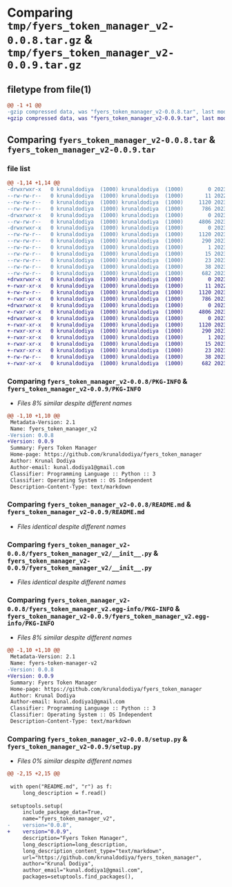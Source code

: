 # Comparing `tmp/fyers_token_manager_v2-0.0.8.tar.gz` & `tmp/fyers_token_manager_v2-0.0.9.tar.gz`

## filetype from file(1)

```diff
@@ -1 +1 @@
-gzip compressed data, was "fyers_token_manager_v2-0.0.8.tar", last modified: Sat May 13 04:04:11 2023, max compression
+gzip compressed data, was "fyers_token_manager_v2-0.0.9.tar", last modified: Fri May 19 04:25:28 2023, max compression
```

## Comparing `fyers_token_manager_v2-0.0.8.tar` & `fyers_token_manager_v2-0.0.9.tar`

### file list

```diff
@@ -1,14 +1,14 @@
-drwxrwxr-x   0 krunaldodiya  (1000) krunaldodiya  (1000)        0 2023-05-13 04:04:11.724230 fyers_token_manager_v2-0.0.8/
--rw-rw-r--   0 krunaldodiya  (1000) krunaldodiya  (1000)       11 2022-10-12 11:09:01.000000 fyers_token_manager_v2-0.0.8/LICENSE
--rw-rw-r--   0 krunaldodiya  (1000) krunaldodiya  (1000)     1120 2023-05-13 04:04:11.724230 fyers_token_manager_v2-0.0.8/PKG-INFO
--rw-rw-r--   0 krunaldodiya  (1000) krunaldodiya  (1000)      786 2023-05-10 05:26:39.000000 fyers_token_manager_v2-0.0.8/README.md
-drwxrwxr-x   0 krunaldodiya  (1000) krunaldodiya  (1000)        0 2023-05-13 04:04:11.724230 fyers_token_manager_v2-0.0.8/fyers_token_manager_v2/
--rw-rw-r--   0 krunaldodiya  (1000) krunaldodiya  (1000)     4806 2023-05-12 00:50:04.000000 fyers_token_manager_v2-0.0.8/fyers_token_manager_v2/__init__.py
-drwxrwxr-x   0 krunaldodiya  (1000) krunaldodiya  (1000)        0 2023-05-13 04:04:11.724230 fyers_token_manager_v2-0.0.8/fyers_token_manager_v2.egg-info/
--rw-rw-r--   0 krunaldodiya  (1000) krunaldodiya  (1000)     1120 2023-05-13 04:04:11.000000 fyers_token_manager_v2-0.0.8/fyers_token_manager_v2.egg-info/PKG-INFO
--rw-rw-r--   0 krunaldodiya  (1000) krunaldodiya  (1000)      290 2023-05-13 04:04:11.000000 fyers_token_manager_v2-0.0.8/fyers_token_manager_v2.egg-info/SOURCES.txt
--rw-rw-r--   0 krunaldodiya  (1000) krunaldodiya  (1000)        1 2023-05-13 04:04:11.000000 fyers_token_manager_v2-0.0.8/fyers_token_manager_v2.egg-info/dependency_links.txt
--rw-rw-r--   0 krunaldodiya  (1000) krunaldodiya  (1000)       15 2023-05-13 04:04:11.000000 fyers_token_manager_v2-0.0.8/fyers_token_manager_v2.egg-info/requires.txt
--rw-rw-r--   0 krunaldodiya  (1000) krunaldodiya  (1000)       23 2023-05-13 04:04:11.000000 fyers_token_manager_v2-0.0.8/fyers_token_manager_v2.egg-info/top_level.txt
--rw-rw-r--   0 krunaldodiya  (1000) krunaldodiya  (1000)       38 2023-05-13 04:04:11.724230 fyers_token_manager_v2-0.0.8/setup.cfg
--rw-rw-r--   0 krunaldodiya  (1000) krunaldodiya  (1000)      682 2023-05-12 00:58:49.000000 fyers_token_manager_v2-0.0.8/setup.py
+drwxrwxr-x   0 krunaldodiya  (1000) krunaldodiya  (1000)        0 2023-05-19 04:25:28.516276 fyers_token_manager_v2-0.0.9/
+-rwxr-xr-x   0 krunaldodiya  (1000) krunaldodiya  (1000)       11 2022-10-12 11:09:01.000000 fyers_token_manager_v2-0.0.9/LICENSE
+-rw-rw-r--   0 krunaldodiya  (1000) krunaldodiya  (1000)     1120 2023-05-19 04:25:28.516276 fyers_token_manager_v2-0.0.9/PKG-INFO
+-rwxr-xr-x   0 krunaldodiya  (1000) krunaldodiya  (1000)      786 2023-05-10 05:26:39.000000 fyers_token_manager_v2-0.0.9/README.md
+drwxrwxr-x   0 krunaldodiya  (1000) krunaldodiya  (1000)        0 2023-05-19 04:25:28.516276 fyers_token_manager_v2-0.0.9/fyers_token_manager_v2/
+-rwxr-xr-x   0 krunaldodiya  (1000) krunaldodiya  (1000)     4806 2023-05-12 00:50:04.000000 fyers_token_manager_v2-0.0.9/fyers_token_manager_v2/__init__.py
+drwxrwxr-x   0 krunaldodiya  (1000) krunaldodiya  (1000)        0 2023-05-19 04:25:28.516276 fyers_token_manager_v2-0.0.9/fyers_token_manager_v2.egg-info/
+-rwxr-xr-x   0 krunaldodiya  (1000) krunaldodiya  (1000)     1120 2023-05-19 04:25:28.000000 fyers_token_manager_v2-0.0.9/fyers_token_manager_v2.egg-info/PKG-INFO
+-rwxr-xr-x   0 krunaldodiya  (1000) krunaldodiya  (1000)      290 2023-05-19 04:25:28.000000 fyers_token_manager_v2-0.0.9/fyers_token_manager_v2.egg-info/SOURCES.txt
+-rwxr-xr-x   0 krunaldodiya  (1000) krunaldodiya  (1000)        1 2023-05-19 04:25:28.000000 fyers_token_manager_v2-0.0.9/fyers_token_manager_v2.egg-info/dependency_links.txt
+-rwxr-xr-x   0 krunaldodiya  (1000) krunaldodiya  (1000)       15 2023-05-19 04:25:28.000000 fyers_token_manager_v2-0.0.9/fyers_token_manager_v2.egg-info/requires.txt
+-rwxr-xr-x   0 krunaldodiya  (1000) krunaldodiya  (1000)       23 2023-05-19 04:25:28.000000 fyers_token_manager_v2-0.0.9/fyers_token_manager_v2.egg-info/top_level.txt
+-rw-rw-r--   0 krunaldodiya  (1000) krunaldodiya  (1000)       38 2023-05-19 04:25:28.516276 fyers_token_manager_v2-0.0.9/setup.cfg
+-rwxr-xr-x   0 krunaldodiya  (1000) krunaldodiya  (1000)      682 2023-05-19 04:22:29.000000 fyers_token_manager_v2-0.0.9/setup.py
```

### Comparing `fyers_token_manager_v2-0.0.8/PKG-INFO` & `fyers_token_manager_v2-0.0.9/PKG-INFO`

 * *Files 8% similar despite different names*

```diff
@@ -1,10 +1,10 @@
 Metadata-Version: 2.1
 Name: fyers_token_manager_v2
-Version: 0.0.8
+Version: 0.0.9
 Summary: Fyers Token Manager
 Home-page: https://github.com/krunaldodiya/fyers_token_manager
 Author: Krunal Dodiya
 Author-email: kunal.dodiya1@gmail.com
 Classifier: Programming Language :: Python :: 3
 Classifier: Operating System :: OS Independent
 Description-Content-Type: text/markdown
```

### Comparing `fyers_token_manager_v2-0.0.8/README.md` & `fyers_token_manager_v2-0.0.9/README.md`

 * *Files identical despite different names*

### Comparing `fyers_token_manager_v2-0.0.8/fyers_token_manager_v2/__init__.py` & `fyers_token_manager_v2-0.0.9/fyers_token_manager_v2/__init__.py`

 * *Files identical despite different names*

### Comparing `fyers_token_manager_v2-0.0.8/fyers_token_manager_v2.egg-info/PKG-INFO` & `fyers_token_manager_v2-0.0.9/fyers_token_manager_v2.egg-info/PKG-INFO`

 * *Files 8% similar despite different names*

```diff
@@ -1,10 +1,10 @@
 Metadata-Version: 2.1
 Name: fyers-token-manager-v2
-Version: 0.0.8
+Version: 0.0.9
 Summary: Fyers Token Manager
 Home-page: https://github.com/krunaldodiya/fyers_token_manager
 Author: Krunal Dodiya
 Author-email: kunal.dodiya1@gmail.com
 Classifier: Programming Language :: Python :: 3
 Classifier: Operating System :: OS Independent
 Description-Content-Type: text/markdown
```

### Comparing `fyers_token_manager_v2-0.0.8/setup.py` & `fyers_token_manager_v2-0.0.9/setup.py`

 * *Files 0% similar despite different names*

```diff
@@ -2,15 +2,15 @@
 
 with open("README.md", "r") as f:
     long_description = f.read()
 
 setuptools.setup(
     include_package_data=True,
     name="fyers_token_manager_v2",
-    version="0.0.8",
+    version="0.0.9",
     description="Fyers Token Manager",
     long_description=long_description,
     long_description_content_type="text/markdown",
     url="https://github.com/krunaldodiya/fyers_token_manager",
     author="Krunal Dodiya",
     author_email="kunal.dodiya1@gmail.com",
     packages=setuptools.find_packages(),
```


